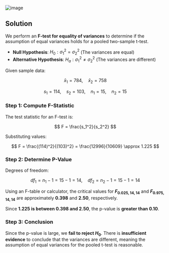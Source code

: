 ![image](https://github.com/user-attachments/assets/4096c509-82ee-45e8-9e24-334b2cd1cacb)

## Solution

We perform an **F-test for equality of variances** to determine if the assumption of equal variances holds for a pooled two-sample t-test.

- **Null Hypothesis**:  $H_0: \sigma_1^2 = \sigma_2^2$ (The variances are equal)
- **Alternative Hypothesis**: $H_a: \sigma_1^2 \neq \sigma_2^2$ (The variances are different)

Given sample data:

$$
\bar{x}_1 = 784, \quad \bar{x}_2 = 758
$$

$$
s_1 = 114, \quad s_2 = 103, \quad n_1 = 15, \quad n_2 = 15
$$

### Step 1: Compute F-Statistic

The test statistic for an F-test is:

$$
F = \frac{s_1^2}{s_2^2}
$$

Substituting values:

$$
F = \frac{(114)^2}{(103)^2} = \frac{12996}{10609} \approx 1.225
$$

### Step 2: Determine P-Value

Degrees of freedom:

$$
df_1 = n_1 - 1 = 15 - 1 = 14, \quad df_2 = n_2 - 1 = 15 - 1 = 14
$$

Using an F-table or calculator, the critical values for **$F_{0.025, 14, 14}$** and **$F_{0.975, 14, 14}$** are approximately **0.398** and **2.50**, respectively.

Since **$1.225$ is between $0.398$ and $2.50$**, the p-value is **greater than 0.10**.

### Step 3: Conclusion

Since the p-value is large, we **fail to reject $H_0$**. There is **insufficient evidence** to conclude that the variances are different, meaning the assumption of equal variances for the pooled t-test is reasonable.
